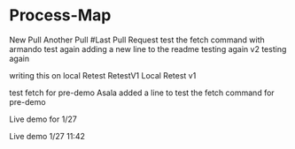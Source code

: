 # Process-Map
New  Pull
Another Pull
#Last Pull Request
test the fetch command with armando
test again
adding a new line to the readme
testing again v2
testing again

writing this on local
Retest
RetestV1 Local
Retest v1

test fetch for pre-demo
Asala added a line to test the fetch command for pre-demo

Live demo for 1/27

Live demo 1/27 11:42
